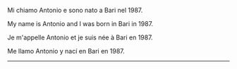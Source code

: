 ﻿Mi chiamo Antonio e sono nato a Bari nel 1987. 

My name is Antonio and I was born in Bari in 1987. 

Je m'appelle Antonio et je suis née à Bari en 1987. 

Me llamo Antonio y nací en Bari en 1987.

***
